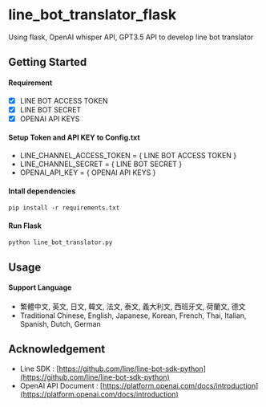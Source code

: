 # line_bot_translator_flask
 Using flask, OpenAI whisper API, GPT3.5 API to develop line bot translator
 
## Getting Started
#### Requirement
- [x] LINE BOT ACCESS TOKEN
- [x] LINE BOT SECRET 
- [x] OPENAI API KEYS 
#### Setup Token and API KEY to Config.txt

* LINE_CHANNEL_ACCESS_TOKEN = { LINE BOT ACCESS TOKEN }
* LINE_CHANNEL_SECRET = { LINE BOT SECRET }
* OPENAI_API_KEY = { OPENAI API KEYS }
#### Intall dependencies
    pip install -r requirements.txt
#### Run Flask 
    python line_bot_translator.py

## Usage
#### Support Language
* 繁體中文, 英文, 日文, 韓文, 法文, 泰文, 義大利文, 西班牙文, 荷蘭文, 德文
* Traditional Chinese, English, Japanese, Korean, French, Thai, Italian, Spanish, Dutch, German

## Acknowledgement
* Line SDK : [https://github.com/line/line-bot-sdk-python](https://github.com/line/line-bot-sdk-python)
* OpenAI API Document :  [https://platform.openai.com/docs/introduction](https://platform.openai.com/docs/introduction)
